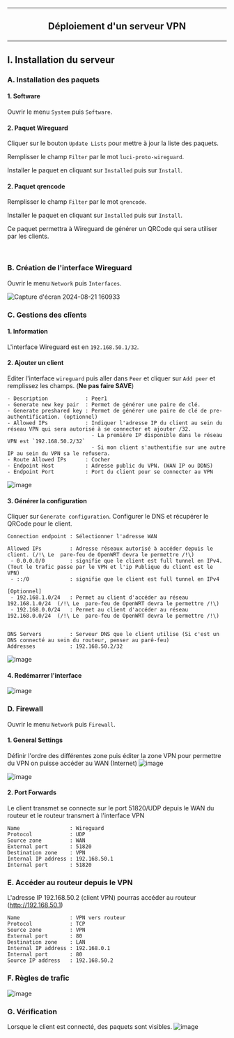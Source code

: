 ----------------------------------------------------------------------------------------------------------------------------------------------------------------
## <p align='center'> Déploiement d'un serveur VPN </p>

----------------------------------------------------------------------------------------------------------------------------------------------------------------
## I. Installation du serveur
### A. Installation des paquets
#### 1. Software
Ouvrir le menu `System` puis `Software`.
#### 2. Paquet Wireguard
Cliquer sur le bouton `Update Lists` pour mettre à jour la liste des paquets.

Remplisser le champ `Filter` par le mot `luci-proto-wireguard`.

Installer le paquet en cliquant sur `Installed` puis sur `Install`.

#### 2. Paquet qrencode
Remplisser le champ `Filter` par le mot `qrencode`.

Installer le paquet en cliquant sur `Installed` puis sur `Install`.

Ce paquet permettra à Wireguard de générer un QRCode qui sera utiliser par les clients.

<br />

### B. Création de l'interface Wireguard
Ouvrir le menu `Network` puis `Interfaces`.

![Capture d'écran 2024-08-21 160933](https://github.com/user-attachments/assets/d5c8a7b6-2766-4517-9260-c741fc4f26de)


### C. Gestions des clîents
#### 1. Information
L'interface Wireguard est en `192.168.50.1/32`.

#### 2. Ajouter un client
Editer l'interface `wireguard` puis aller dans `Peer` et cliquer sur `Add peer` et remplissez les champs. (**Ne pas faire SAVE**)
```
- Description            : Peer1
- Generate new key pair  : Permet de générer une paire de clé.
- Generate preshared key : Permet de générer une paire de clé de pre-authentification. (optionnel)
- Allowed IPs            : Indiquer l'adresse IP du client au sein du réseau VPN qui sera autorisé à se connecter et ajouter /32.
                           - La première IP disponible dans le réseau VPN est `192.168.50.2/32`
                           - Si mon client s'authentifie sur une autre IP au sein du VPN sa le refusera.
- Route Allowed IPs      : Cocher
- Endpoint Host          : Adresse public du VPN. (WAN IP ou DDNS)
- Endpoint Port          : Port du client pour se connecter au VPN
```

![image](https://github.com/user-attachments/assets/d34f92fc-66a5-4d1c-918d-97f7464647dc)



#### 3. Générer la configuration
Cliquer sur `Generate configuration`. Configurer le DNS et récupérer le QRCode pour le client.

```
Connection endpoint : Sélectionner l'adresse WAN

Allowed IPs         : Adresse réseaux autorisé à accéder depuis le client. (/!\ Le  pare-feu de OpenWRT devra le permettre /!\)
 - 0.0.0.0/0        : signifie que le client est full tunnel en IPv4. (Tout le trafic passe par le VPN et l'ip Publique du client est le VPN)
 - ::/0             : signifie que le client est full tunnel en IPv4

[Optionnel]
 - 192.168.1.0/24   : Permet au client d'accéder au réseau 192.168.1.0/24  (/!\ Le  pare-feu de OpenWRT devra le permettre /!\)
 - 192.168.0.0/24   : Permet au client d'accéder au réseau 192.168.0.0/24  (/!\ Le  pare-feu de OpenWRT devra le permettre /!\)


DNS Servers         : Serveur DNS que le client utilise (Si c'est un DNS connecté au sein du routeur, penser au parê-feu)
Addresses           : 192.168.50.2/32
```

![image](https://github.com/user-attachments/assets/6e972011-8e22-4cba-ada3-cc740e665222)


#### 4. Redémarrer l'interface
![image](https://github.com/user-attachments/assets/c88a7498-e47b-437d-b79a-4e2b3d02f71a)


### D. Firewall
Ouvrir le menu `Network` puis `Firewall`. 
#### 1. General Settings
Définir l'ordre des différentes zone puis éditer la zone VPN pour permettre du VPN on puisse accéder au WAN (Internet)
![image](https://github.com/user-attachments/assets/14f42330-e955-4d8d-8510-635e9b17f216)

![image](https://github.com/user-attachments/assets/1131375c-2a16-409c-91bb-4c81665556c8)


#### 2. Port Forwards
Le client transmet se connecte sur le port 51820/UDP depuis le WAN du routeur et le routeur transmert à l'interface VPN
```
Name                : Wireguard
Protocol            : UDP
Source zone         : WAN
External port       : 51820
Destination zone    : VPN
Internal IP address : 192.168.50.1
Internal port       : 51820
```


### E. Accéder au routeur depuis le VPN
L'adresse IP 192.168.50.2 (client VPN) pourras accéder au routeur (http://192.168.50.1)
```
Name                : VPN vers routeur
Protocol            : TCP
Source zone         : VPN
External port       : 80
Destination zone    : LAN
Internal IP address : 192.168.0.1
Internal port       : 80
Source IP address   : 192.168.50.2
```


### F. Règles de trafic
![image](https://github.com/user-attachments/assets/0637fe52-9f02-4cce-beac-578530abcccc)


### G. Vérification
Lorsque le client est connecté, des paquets sont visibles.
![image](https://github.com/user-attachments/assets/fa678c08-aac9-439f-a8e1-ecc1a3ce4a8f)

